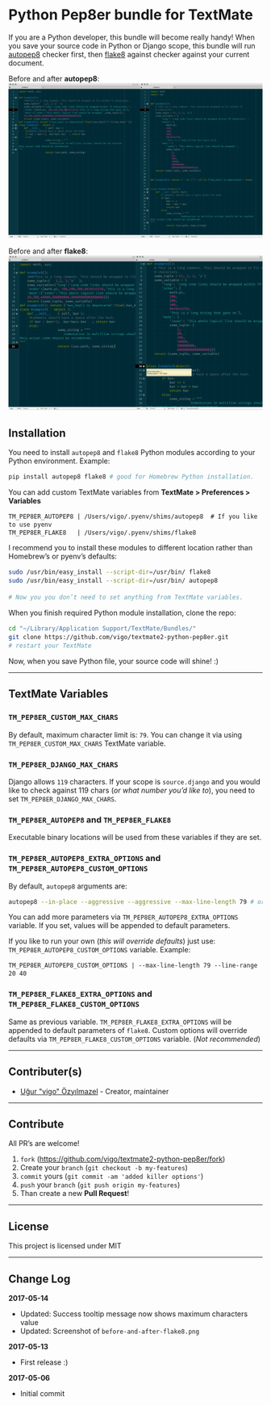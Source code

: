 # Python Pep8er bundle for TextMate

If you are a Python developer, this bundle will become really handy! When you
save your source code in Python or Django scope, this bundle will run
[autopep8][01] checker first, then [flake8][02] against checker against your
current document.

Before and after **autopep8**:
![Pep8er for TextMate](Screenshots/before-and-after-autopep8.png "Pep8er for TextMate")

Before and after **flake8**:
![Pep8er for TextMate](Screenshots/before-and-after-flake8.png "Pep8er for TextMate")


## Installation

You need to install `autopep8` and `flake8` Python modules according to your
Python environment. Example:

```bash
pip install autopep8 flake8 # good for Homebrew Python installation.
```

You can add custom TextMate variables from **TextMate > Preferences > Variables**

    TM_PEP8ER_AUTOPEP8 | /Users/vigo/.pyenv/shims/autopep8  # If you like to use pyenv
    TM_PEP8ER_FLAKE8   | /Users/vigo/.pyenv/shims/flake8

I recommend you to install these modules to different location rather than Homebrew’s
or pyenv’s defaults:

```bash
sudo /usr/bin/easy_install --script-dir=/usr/bin/ flake8
sudo /usr/bin/easy_install --script-dir=/usr/bin/ autopep8

# Now you you don’t need to set anything from TextMate variables.
```

When you finish required Python module installation, clone the repo:

```bash
cd "~/Library/Application Support/TextMate/Bundles/"
git clone https://github.com/vigo/textmate2-python-pep8er.git
# restart your TextMate
```

Now, when you save Python file, your source code will shine! :)


---


## TextMate Variables

### `TM_PEP8ER_CUSTOM_MAX_CHARS`

By default, maximum character limit is: `79`. You can change it via using
`TM_PEP8ER_CUSTOM_MAX_CHARS` TextMate variable.

### `TM_PEP8ER_DJANGO_MAX_CHARS`

Django allows `119` characters. If your scope is `source.django` and you would
like to check against 119 chars (*or what number you’d like to*), you need to 
set `TM_PEP8ER_DJANGO_MAX_CHARS`.

### `TM_PEP8ER_AUTOPEP8` and `TM_PEP8ER_FLAKE8`

Executable binary locations will be used from these variables if they are set.

### `TM_PEP8ER_AUTOPEP8_EXTRA_OPTIONS` and `TM_PEP8ER_AUTOPEP8_CUSTOM_OPTIONS`

By default, `autopep8` arguments are:

```bash
autopep8 --in-place --aggressive --aggressive --max-line-length 79 # or what number you set via TM variable
```

You can add more parameters via `TM_PEP8ER_AUTOPEP8_EXTRA_OPTIONS` variable.
If you set, values will be appended to default parameters.

If you like to run your own (*this will override defaults*) just use:
`TM_PEP8ER_AUTOPEP8_CUSTOM_OPTIONS` variable. Example:

    TM_PEP8ER_AUTOPEP8_CUSTOM_OPTIONS | --max-line-length 79 --line-range 20 40

### `TM_PEP8ER_FLAKE8_EXTRA_OPTIONS` and `TM_PEP8ER_FLAKE8_CUSTOM_OPTIONS`

Same as previous variable. `TM_PEP8ER_FLAKE8_EXTRA_OPTIONS` will be appended to
default parameters of `flake8`. Custom options will override defaults via
`TM_PEP8ER_FLAKE8_CUSTOM_OPTIONS` variable. (*Not recommended*)


---


## Contributer(s)

* [Uğur "vigo" Özyılmazel](https://github.com/vigo) - Creator, maintainer


---


## Contribute

All PR’s are welcome!

1. `fork` (https://github.com/vigo/textmate2-python-pep8er/fork)
1. Create your `branch` (`git checkout -b my-features`)
1. `commit` yours (`git commit -am 'added killer options'`)
1. `push` your `branch` (`git push origin my-features`)
1. Than create a new **Pull Request**!


---


## License

This project is licensed under MIT


---


## Change Log

**2017-05-14**

* Updated: Success tooltip message now shows maximum characters value
* Updated: Screenshot of `before-and-after-flake8.png`

**2017-05-13**

* First release :)

**2017-05-06**

* Initial commit

[01]: https://pypi.python.org/pypi/autopep8 "autopep8 PEP8 checker"
[02]: https://pypi.python.org/pypi/flake8 "flake8 source code checker"